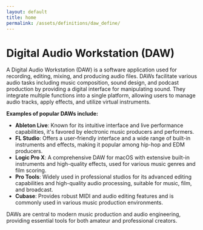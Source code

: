 ```yaml
---
layout: default
title: home
permalink: /assets/definitions/daw_define/
---
```

# Digital Audio Workstation (DAW)
A Digital Audio Workstation (DAW) is a software application used for recording, editing, mixing, and producing audio files. DAWs facilitate various audio tasks including music composition, sound design, and podcast production by providing a digital interface for manipulating sound. They integrate multiple functions into a single platform, allowing users to manage audio tracks, apply effects, and utilize virtual instruments.

**Examples of popular DAWs include:**
- **Ableton Live**: Known for its intuitive interface and live performance capabilities, it's favored by electronic music producers and performers.
- **FL Studio**: Offers a user-friendly interface and a wide range of built-in instruments and effects, making it popular among hip-hop and EDM producers.
- **Logic Pro X**: A comprehensive DAW for macOS with extensive built-in instruments and high-quality effects, used for various music genres and film scoring.
- **Pro Tools**: Widely used in professional studios for its advanced editing capabilities and high-quality audio processing, suitable for music, film, and broadcast.
- **Cubase**: Provides robust MIDI and audio editing features and is commonly used in various music production environments.

DAWs are central to modern music production and audio engineering, providing essential tools for both amateur and professional creators.